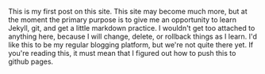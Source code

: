 This is my first post on this site. This site may become much more, but at the moment the primary purpose is to give me an opportunity to learn Jekyll, git, and get a little markdown practice. I wouldn't get too attached to anything here, because I will change, delete, or rollback things as I learn. I'd like this to be my regular blogging platform, but we're not quite there yet. If you're reading this, it must mean that I figured out how to push this to github pages.
